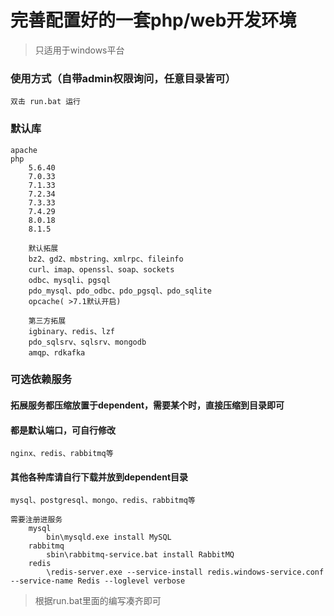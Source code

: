 # 完善配置好的一套php/web开发环境

> 只适用于windows平台

### 使用方式（自带admin权限询问，任意目录皆可）

```
双击 run.bat 运行
```

### 默认库

```
apache
php
    5.6.40
    7.0.33
    7.1.33
    7.2.34
    7.3.33
    7.4.29
    8.0.18
    8.1.5
    
    默认拓展
    bz2、gd2、mbstring、xmlrpc、fileinfo
    curl、imap、openssl、soap、sockets
    odbc、mysqli、pgsql
    pdo_mysql、pdo_odbc、pdo_pgsql、pdo_sqlite
    opcache( >7.1默认开启)
    
    第三方拓展
    igbinary、redis、lzf
    pdo_sqlsrv、sqlsrv、mongodb
    amqp、rdkafka
```

### 可选依赖服务

#### 拓展服务都压缩放置于dependent，需要某个时，直接压缩到目录即可

#### 都是默认端口，可自行修改

```
nginx、redis、rabbitmq等
```

#### 其他各种库请自行下载并放到dependent目录

```
mysql、postgresql、mongo、redis、rabbitmq等

需要注册进服务
    mysql
        bin\mysqld.exe install MySQL
    rabbitmq
        sbin\rabbitmq-service.bat install RabbitMQ
    redis
        \redis-server.exe --service-install redis.windows-service.conf --service-name Redis --loglevel verbose
```

> 根据run.bat里面的编写凑齐即可
